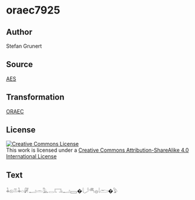 # oraec7925

## Author

Stefan Grunert

## Source

[AES](https://github.com/simondschweitzer/aes)

## Transformation

[ORAEC](https://oraec.github.io/)

## License

<a rel="license" href="http://creativecommons.org/licenses/by-sa/4.0/"><img alt="Creative Commons License" style="border-width:0" src="https://i.creativecommons.org/l/by-sa/4.0/88x31.png" /></a><br />This work is licensed under a <a rel="license" href="http://creativecommons.org/licenses/by-sa/4.0/">Creative Commons Attribution-ShareAlike 4.0 International License</a>

## Text

𓇓𓁶𓌨𓇓𓏏𓏞𓂝𓏛𓅓𓂋𓉐𓏤𓂝𓈙�𓇋𓌳𓄪𓐍𓇋𓂧�𓅱<br>
